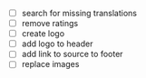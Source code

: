 - [ ] search for missing translations
- [ ] remove ratings
- [ ] create logo
- [ ] add logo to header
- [ ] add link to source to footer
- [ ] replace images
